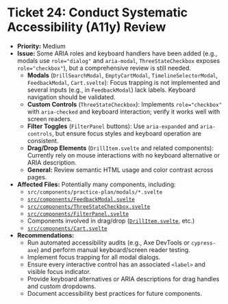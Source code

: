 # Ticket 24: Conduct Systematic Accessibility (A11y) Review

- **Priority:** Medium
- **Issue:** Some ARIA roles and keyboard handlers have been added (e.g., modals use `role="dialog"` and `aria-modal`, `ThreeStateCheckbox` exposes `role="checkbox"`), but a comprehensive review is still needed.
  - **Modals** (`DrillSearchModal`, `EmptyCartModal`, `TimelineSelectorModal`, `FeedbackModal`, `Cart.svelte`): Focus trapping is not implemented and several inputs (e.g., in `FeedbackModal`) lack labels. Keyboard navigation should be validated.
  - **Custom Controls** (`ThreeStateCheckbox`): Implements `role="checkbox"` with `aria-checked` and keyboard interaction; verify it works well with screen readers.
  - **Filter Toggles** (`FilterPanel` buttons): Use `aria-expanded` and `aria-controls`, but ensure focus styles and keyboard operation are consistent.
  - **Drag/Drop Elements** (`DrillItem.svelte` and related components): Currently rely on mouse interactions with no keyboard alternative or ARIA description.
  - **General:** Review semantic HTML usage and color contrast across pages.
- **Affected Files:** Potentially many components, including:
  - `src/components/practice-plan/modals/*.svelte`
  - [`src/components/FeedbackModal.svelte`](src/components/FeedbackModal.svelte)
  - [`src/components/ThreeStateCheckbox.svelte`](src/components/ThreeStateCheckbox.svelte)
  - [`src/components/FilterPanel.svelte`](src/components/FilterPanel.svelte)
  - Components involved in drag/drop ([`DrillItem.svelte`](src/components/DrillItem.svelte), etc.)
  - [`src/components/Cart.svelte`](src/components/Cart.svelte)
- **Recommendations:**
  - Run automated accessibility audits (e.g., Axe DevTools or `cypress-axe`) and perform manual keyboard/screen reader testing.
  - Implement focus trapping for all modal dialogs.
  - Ensure every interactive control has an associated `<label>` and visible focus indicator.
  - Provide keyboard alternatives or ARIA descriptions for drag handles and custom dropdowns.
  - Document accessibility best practices for future components.
